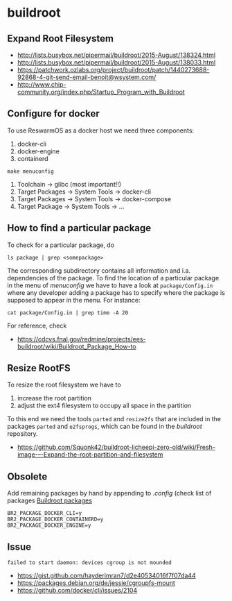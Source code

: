 
# buildroot

## Expand Root Filesystem

- http://lists.busybox.net/pipermail/buildroot/2015-August/138324.html
- http://lists.busybox.net/pipermail/buildroot/2015-August/138033.html
- https://patchwork.ozlabs.org/project/buildroot/patch/1440273688-92868-4-git-send-email-benoit@wsystem.com/
- http://www.chip-community.org/index.php/Startup_Program_with_Buildroot

## Configure for docker

To use ReswarmOS as a docker host we need three components:

1. docker-cli
1. docker-engine
1. containerd

```
make menuconfig
```

1. Toolchain -> glibc (most important!!)
1. Target Packages -> System Tools -> docker-cli
1. Target Packages -> System Tools -> docker-compose
1. Target Package -> System Tools -> <all further docker compontents>...

## How to find a particular package

To check for a particular package, do

```
ls package | grep <somepackage>
```

The corresponding subdirectory contains all information and i.a.
dependencies of the package. To find the location of a particular
package in the menu of _menuconfig_ we have to have a look at 
`package/Config.in` where any developer adding a package has to 
specify where the package is supposed to appear in the menu.
For instance:

```
cat package/Config.in | grep time -A 20
```

For reference, check

- https://cdcvs.fnal.gov/redmine/projects/ees-buildroot/wiki/Buildroot_Package_How-to

## Resize RootFS

To resize the root filesystem we have to 

1. increase the root partition
2. adjust the ext4 filesystem to occupy all space in the partition

To this end we need the tools `parted` and `resize2fs` that are included in the packages
`parted` and `e2fsprogs`, which can be found in the _buildroot_ repository.

- https://github.com/Squonk42/buildroot-licheepi-zero-old/wiki/Fresh-image-–-Expand-the-root-partition-and-filesystem

## Obsolete

Add remaining packages by hand by appending to _.config_ (check
list of packages [Buildroot packages](https://github.com/buildroot/buildroot/tree/master/package)

```
BR2_PACKAGE_DOCKER_CLI=y
BR2_PACKAGE_DOCKER_CONTAINERD=y
BR2_PACKAGE_DOCKER_ENGINE=y
```

## Issue

```
failed to start daemon: devices cgroup is not mounded
```

- https://gist.github.com/hayderimran7/d2e40534016f7f07da44
- https://packages.debian.org/de/jessie/cgroupfs-mount
- https://github.com/docker/cli/issues/2104

